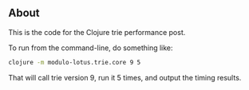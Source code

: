 ## About

This is the code for the Clojure trie performance post.

To run from the command-line, do something like:

```sh
clojure -m modulo-lotus.trie.core 9 5
```

That will call trie version 9, run it 5 times, and output the timing results.